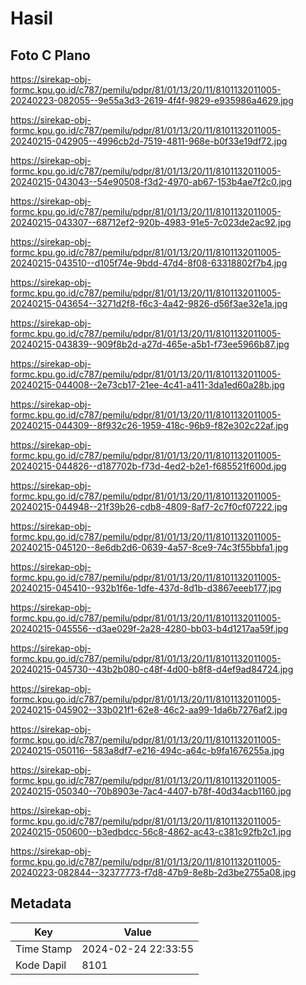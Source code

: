 # Hasil

## Foto C Plano

https://sirekap-obj-formc.kpu.go.id/c787/pemilu/pdpr/81/01/13/20/11/8101132011005-20240223-082055--9e55a3d3-2619-4f4f-9829-e935986a4629.jpg

https://sirekap-obj-formc.kpu.go.id/c787/pemilu/pdpr/81/01/13/20/11/8101132011005-20240215-042905--4996cb2d-7519-4811-968e-b0f33e19df72.jpg

https://sirekap-obj-formc.kpu.go.id/c787/pemilu/pdpr/81/01/13/20/11/8101132011005-20240215-043043--54e90508-f3d2-4970-ab67-153b4ae7f2c0.jpg

https://sirekap-obj-formc.kpu.go.id/c787/pemilu/pdpr/81/01/13/20/11/8101132011005-20240215-043307--68712ef2-920b-4983-91e5-7c023de2ac92.jpg

https://sirekap-obj-formc.kpu.go.id/c787/pemilu/pdpr/81/01/13/20/11/8101132011005-20240215-043510--d105f74e-9bdd-47d4-8f08-63318802f7b4.jpg

https://sirekap-obj-formc.kpu.go.id/c787/pemilu/pdpr/81/01/13/20/11/8101132011005-20240215-043654--3271d2f8-f6c3-4a42-9826-d56f3ae32e1a.jpg

https://sirekap-obj-formc.kpu.go.id/c787/pemilu/pdpr/81/01/13/20/11/8101132011005-20240215-043839--909f8b2d-a27d-465e-a5b1-f73ee5966b87.jpg

https://sirekap-obj-formc.kpu.go.id/c787/pemilu/pdpr/81/01/13/20/11/8101132011005-20240215-044008--2e73cb17-21ee-4c41-a411-3da1ed60a28b.jpg

https://sirekap-obj-formc.kpu.go.id/c787/pemilu/pdpr/81/01/13/20/11/8101132011005-20240215-044309--8f932c26-1959-418c-96b9-f82e302c22af.jpg

https://sirekap-obj-formc.kpu.go.id/c787/pemilu/pdpr/81/01/13/20/11/8101132011005-20240215-044826--d187702b-f73d-4ed2-b2e1-f685521f600d.jpg

https://sirekap-obj-formc.kpu.go.id/c787/pemilu/pdpr/81/01/13/20/11/8101132011005-20240215-044948--21f39b26-cdb8-4809-8af7-2c7f0cf07222.jpg

https://sirekap-obj-formc.kpu.go.id/c787/pemilu/pdpr/81/01/13/20/11/8101132011005-20240215-045120--8e6db2d6-0639-4a57-8ce9-74c3f55bbfa1.jpg

https://sirekap-obj-formc.kpu.go.id/c787/pemilu/pdpr/81/01/13/20/11/8101132011005-20240215-045410--932b1f6e-1dfe-437d-8d1b-d3867eeeb177.jpg

https://sirekap-obj-formc.kpu.go.id/c787/pemilu/pdpr/81/01/13/20/11/8101132011005-20240215-045556--d3ae029f-2a28-4280-bb03-b4d1217aa59f.jpg

https://sirekap-obj-formc.kpu.go.id/c787/pemilu/pdpr/81/01/13/20/11/8101132011005-20240215-045730--43b2b080-c48f-4d00-b8f8-d4ef9ad84724.jpg

https://sirekap-obj-formc.kpu.go.id/c787/pemilu/pdpr/81/01/13/20/11/8101132011005-20240215-045902--33b021f1-62e8-46c2-aa99-1da6b7276af2.jpg

https://sirekap-obj-formc.kpu.go.id/c787/pemilu/pdpr/81/01/13/20/11/8101132011005-20240215-050116--583a8df7-e216-494c-a64c-b9fa1676255a.jpg

https://sirekap-obj-formc.kpu.go.id/c787/pemilu/pdpr/81/01/13/20/11/8101132011005-20240215-050340--70b8903e-7ac4-4407-b78f-40d34acb1160.jpg

https://sirekap-obj-formc.kpu.go.id/c787/pemilu/pdpr/81/01/13/20/11/8101132011005-20240215-050600--b3edbdcc-56c8-4862-ac43-c381c92fb2c1.jpg

https://sirekap-obj-formc.kpu.go.id/c787/pemilu/pdpr/81/01/13/20/11/8101132011005-20240223-082844--32377773-f7d8-47b9-8e8b-2d3be2755a08.jpg


## Metadata

| Key        | Value               |
| ---------- | ------------------- |
| Time Stamp | 2024-02-24 22:33:55 |
| Kode Dapil | 8101                |



